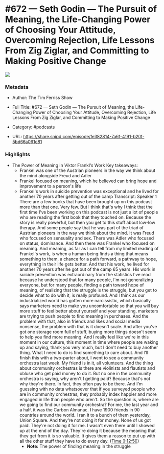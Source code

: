 # #672 —  Seth Godin — The Pursuit of Meaning, the Life-Changing Power of Choosing Your Attitude, Overcoming Rejection, Life Lessons From Zig Ziglar, and Committing to Making Positive Change

![](https://wsrv.nl/?url=https%3A%2F%2Fcontent.production.cdn.art19.com%2Fimages%2F69%2F10%2F10%2Ffb%2F691010fb-625e-4abe-993c-a57228b28dbe%2F91cb53ae0d5dbb379b9dffecf0a772593891d0d09bbe6d90ee746edbdb79e3ec75584f2ceb8260e9f675a90c05419b9b99842a76905b686f0f51c1a9d3e227ab.jpeg&w=100&h=100)

### Metadata

- Author: The Tim Ferriss Show
- Full Title: #672 —  Seth Godin — The Pursuit of Meaning, the Life-Changing Power of Choosing Your Attitude, Overcoming Rejection, Life Lessons From Zig Ziglar, and Committing to Making Positive Change
- Category: #podcasts



- URL: https://share.snipd.com/episode/fe382814-7a6f-4191-b20f-5bd66a061c81

### Highlights

- The Power of Meaning in Viktor Frankl's Work
  Key takeaways:
  - Frankel was one of the Austrian pioneers in the way we think about the mind alongside Freud and Adler
  - Frankel focused on meaning, which he believed can bring hope and improvement to a person's life
  - Frankel's work in suicide prevention was exceptional and he lived for another 70 years after getting out of the camp
  Transcript:
  Speaker 1
  There are a few books that have been brought up on this podcast more than that one. Very few. But I think that's why I think that the first time I've been working on this podcast is not just a lot of people who are reading the first book that they touched on. Because the story is really powerful, but then you get to this stuff about low-low therapy. And some people say that he was part of the triad of Austrian pioneers in the way we think about the mind. It was Freud who focused on sensuality and sex. There was Adler who focused on status, dominance. And then there was Frankel who focused on meaning. And meaning, as far as I can tell from my limited reading of Frankel's work, is when a human being finds a thing that means something to them, a chance for a path forward, a pathway to hope, everything in their life gets better. And that his work, he lived for another 70 years after he got out of the camp 65 years. His work in suicide prevention was extraordinary from the statistics I've read because he understood that for many people, I'm not generalizing everyone, but for many people, finding a path toward hope of meaning, of realizing that the struggle is the struggle, but you get to decide what to do with it, is really profound. And I think as our industrialized world has gotten more narcissistic, which basically says marketers need to make you uncomfortable so that you will buy more stuff to feel better about yourself and your standing, marketers are trying to push people to find meaning in purchases. And the problem with that, also in friends and likes and social media nonsense, the problem with that is it doesn't scale. And after you've got one storage room full of stuff, buying more things doesn't seem to help you find more meaning. And I really feel like we're in this moment in our culture, this moment in time where people are waking up and saying, thank you very much, but I don't need to buy another thing. What I need to do is find something to care about. And I'll finish this with a two-parter about, I went to see a community orchestra last week. My friend is in it, all volunteers. And the thing about community orchestras is there are violinists and flautists and obluse who get paid money to do it. But no one in the community orchestra is saying, why aren't I getting paid? Because that's not why they're there. In fact, they often pay to be there. And I'm guessing with no data whatsoever that if you surveyed people who are in community orchestras, they probably index happier and more engaged in life than people who aren't. So the question is, where are we going to find our community orchestra? For me, the last year and a half, it was the Carbon Almanac. I have 1900 friends in 90 countries around the world. I ran it to a bunch of them yesterday, Union Square. And they're not doing it for money. None of us got paid. They're not doing it for me. I wasn't even there until I showed up at the end of the day. They're doing it because the meaning that they get from it is so valuable. It gives them a reason to put up with all the other stuff they have to do every day. ([Time 0:12:50](https://share.snipd.com/snip/58381481-f3b9-408f-ac83-ba1c72ef0f4e))
    - **Note:** The power of finding meaning in the struggle
